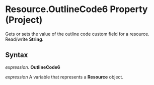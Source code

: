
# Resource.OutlineCode6 Property (Project)

 Gets or sets the value of the outline code custom field for a resource. Read/write **String**.


## Syntax

 _expression_. **OutlineCode6**

 _expression_ A variable that represents a **Resource** object.

